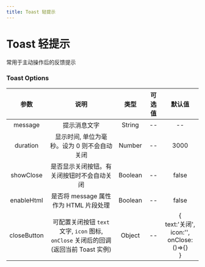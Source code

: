 ```yaml
---
title: Toast 轻提示
---
```

# Toast 轻提示
常用于主动操作后的反馈提示
  
  <docs-demo demo-src="demo-toast"></docs-demo>
  
### Toast Options
|参数| 说明 |  类型  | 可选值 | 默认值 |
| :-------------: |:-------------:| :-----:|:-----:|:-----:|
|  message | 提示消息文字 |    String | -- | --
| duration | 显示时间, 单位为毫秒。设为 0 则不会自动关闭 | Number  | 	-- |  3000
| showClose | 是否显示关闭按钮。有关闭按钮时不会自动关闭 | Boolean  | 	-- |  false
| enableHtml | 是否将 message 属性作为 HTML 片段处理 | Boolean  | 	-- |  false
| closeButton | 可配置关闭按钮 `text` 文字, `icon` 图标,<br> `onClose` 关闭后的回调(返回当前 Toast 实例) | Object  | 	-- |  { <br>  text:'关闭',<br>  icon:'',<br> onClose:()=>{} <br>}
